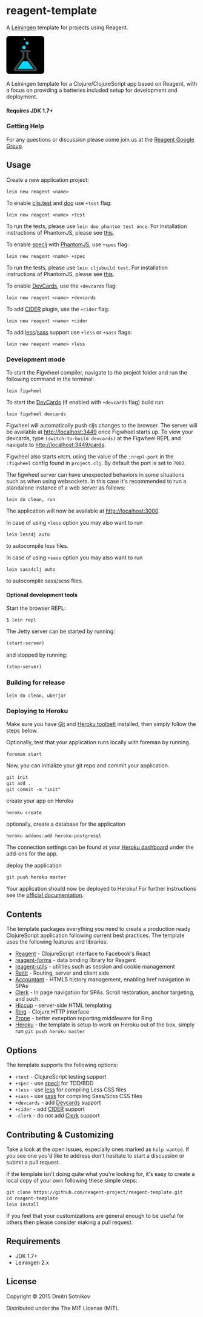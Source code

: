 # reagent-template

A [Leiningen](http://leiningen.org/) template for projects using Reagent.

![reagent-template](logo-rounded.jpg)

A Leiningen template for a Clojure/ClojureScript app based on Reagent, with a focus on providing
a batteries included setup for development and deployment.

#### Requires JDK 1.7+

### Getting Help

For any questions or discussion please come join us at the [Reagent Google Group](https://groups.google.com/forum/#!forum/reagent-project).

## Usage

Create a new application project:

```
lein new reagent <name>
```

To enable [cljs.test](https://github.com/clojure/clojurescript/blob/master/src/main/cljs/cljs/test.cljs) and [doo](https://github.com/bensu/doo) use `+test` flag:

```
lein new reagent <name> +test
```
To run the tests, please use `lein doo phantom test once`. For installation instructions of PhantomJS, please see [this](http://phantomjs.org/download.html).

To enable [speclj](https://github.com/slagyr/speclj) with [PhantomJS](http://phantomjs.org/), use `+spec` flag:

```
lein new reagent <name> +spec
```
To run the tests, please use `lein cljsbuild test`. For installation instructions of PhantomJS, please see [this](http://phantomjs.org/download.html).

To enable [DevCards](https://github.com/bhauman/devcards), use the `+devcards` flag:

```
lein new reagent <name> +devcards
```

To add [CIDER](https://github.com/clojure-emacs/cider) plugin, use the `+cider` flag:

```
lein new reagent <name> +cider
```

To add  [less](https://github.com/Deraen/less4clj)/[sass](https://github.com/Deraen/sass4clj) support
use `+less` or `+sass` flags:

```
lein new reagent <name> +less
```

### Development mode

To start the Figwheel compiler, navigate to the project folder and run the following command in the terminal:

```
lein figwheel
```
To start the [DevCards](https://github.com/bhauman/devcards) (if enabled with `+devcards` flag) build run

```
lein figwheel devcards
```


Figwheel will automatically push cljs changes to the browser. The server will be available at [http://localhost:3449](http://localhost:3449)
once Figwheel starts up. To view your devcards, type `(switch-to-build devcards)` at the Figwheel REPL and navigate to [http://localhost:3449/cards](http://localhost:3449/cards).

Figwheel also starts `nREPL` using the value of the `:nrepl-port` in the `:figwheel`
config found in `project.clj`. By default the port is set to `7002`.

The figwheel server can have unexpected behaviors in some situations such as when using
websockets. In this case it's recommended to run a standalone instance of a web server as follows:

```
lein do clean, run
```

The application will now be available at [http://localhost:3000](http://localhost:3000).


In case of using `+less` option you may also want to run
```
lein less4j auto
```
to autocompile less files.

In case of using `+sass` option you may also want to run
```
lein sass4clj auto
```
to autocompile sass/scss files.

#### Optional development tools

Start the browser REPL:

```
$ lein repl
```
The Jetty server can be started by running:

```clojure
(start-server)
```
and stopped by running:
```clojure
(stop-server)
```

### Building for release

```
lein do clean, uberjar
```

### Deploying to Heroku

Make sure you have [Git](http://git-scm.com/downloads) and [Heroku toolbelt](https://toolbelt.heroku.com/) installed, then simply follow the steps below.

Optionally, test that your application runs locally with foreman by running.

```
foreman start
```

Now, you can initialize your git repo and commit your application.

```
git init
git add .
git commit -m "init"
```
create your app on Heroku

```
heroku create
```

optionally, create a database for the application

```
heroku addons:add heroku-postgresql
```

The connection settings can be found at your [Heroku dashboard](https://dashboard.heroku.com/apps/) under the add-ons for the app.

deploy the application

```
git push heroku master
```

Your application should now be deployed to Heroku!
For further instructions see the [official documentation](https://devcenter.heroku.com/articles/clojure).

## Contents

The template packages everything you need to create a production ready ClojureScript application following current best practices. The template uses the following features and libraries:

* [Reagent](https://github.com/reagent-project/reagent) - ClojureScript interface to Facebook's React
* [reagent-forms](https://github.com/reagent-project/reagent-forms) - data binding library for Reagent
* [reagent-utils](https://github.com/reagent-project/reagent-utils) - utilities such as session and cookie management
* [Reitit](https://metosin.github.io/reitit/) - Routing, server and client side
* [Accountant](https://github.com/venantius/accountant) - HTML5 history management, enabling href navigation in SPAs
* [Clerk](https://github.com/PEZ/clerk) - In page navigation for SPAs. Scroll restoration, anchor targeting, and such.
* [Hiccup](https://github.com/weavejester/hiccup) - server-side HTML templating
* [Ring](https://github.com/ring-clojure/ring) - Clojure HTTP interface
* [Prone](https://github.com/magnars/prone) - better exception reporting middleware for Ring
* [Heroku](https://www.heroku.com/) - the template is setup to work on Heroku out of the box, simply run `git push heroku master`

## Options

The template supports the following options:

* `+test` - ClojureScript testing support
* `+spec` - use [speclj](https://github.com/slagyr/speclj) for TDD/BDD
* `+less` - use [less](https://github.com/Deraen/less4clj) for compiling Less CSS files
* `+sass` - use [sass](https://github.com/Deraen/sass4clj) for compiling Sass/Scss CSS files
* `+devcards` - add [Devcards](https://github.com/bhauman/devcards) support
* `+cider` - add [CIDER](https://github.com/clojure-emacs/cider) support
* `-clerk` - do not add [Clerk](https://github.com/PEZ/clerk) support

## Contributing & Customizing

Take a look at the open issues, especially ones marked as `help wanted`. If you see one you'd like to address don't hesitate to start a discussion or submit a pull request.

If the template isn't doing quite what you're looking for, it's easy to create a local copy of your own following these simple steps:

```
git clone https://github.com/reagent-project/reagent-template.git
cd reagent-template
lein install
```

If you feel that your customizations are general enough to be useful for others then please consider making a pull request.

## Requirements

* JDK 1.7+
* Leiningen 2.x

## License

Copyright © 2015 Dmitri Sotnikov

Distributed under the The MIT License (MIT).
